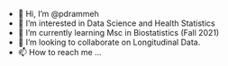 - 👋 Hi, I’m @pdrammeh
- 👀 I’m interested in Data Science and Health Statistics
- 🌱 I’m currently learning  Msc in Biostatistics (Fall 2021)
- 💞️ I’m looking to collaborate on Longitudinal Data.
- 📫 How to reach me ...

<!---
pdrammeh/pdrammeh is a ✨ special ✨ repository because its `README.md` (this file) appears on your GitHub profile.
You can click the Preview link to take a look at your changes.
--->
